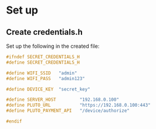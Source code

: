 
# Set up

## Create credentials.h
Set up the following in the created file:

```c
#ifndef SECRET_CREDENTIALS_H
#define SECRET_CREDENTIALS_H

#define WIFI_SSID   "admin"
#define WIFI_PASS   "admin123"

#define DEVICE_KEY  "secret_key"

#define SERVER_HOST         "192.168.0.100"
#define PLUTO_URL           "https://192.168.0.100:443"
#define PLUTO_PAYMENT_API   "/device/authorize"

#endif
```